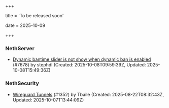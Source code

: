 +++

title = 'To be released soon'

date = 2025-10-09

+++

### NethServer

- [Dynamic bantime slider is not show when dynamic ban is enabled](https://github.com/NethServer/dev/issues/7678) (#7678) by stephdl (Created: 2025-10-08T09:59:39Z, Updated: 2025-10-08T15:49:36Z)

### NethSecurity

- [Wireguard Tunnels](https://github.com/NethServer/nethsecurity/issues/1352) (#1352) by Tbaile (Created: 2025-08-22T08:32:43Z, Updated: 2025-10-07T13:44:09Z)

